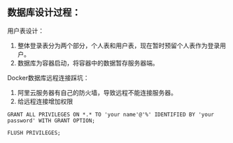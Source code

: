 数据库设计过程：
---
用户表设计：

1. 整体登录表分为两个部分，个人表和用户表，现在暂时预留个人表作为登录用户。
2. 数据库为容器启动，将容器中的数据暂存服务器端。

Docker数据库远程连接踩坑：

1. 阿里云服务器有自己的防火墙，导致远程不能连接服务器。
2. 给远程连接增加权限 

```
GRANT ALL PRIVILEGES ON *.* TO 'your name'@'%' IDENTIFIED BY 'your password' WITH GRANT OPTION;

FLUSH PRIVILEGES;
```